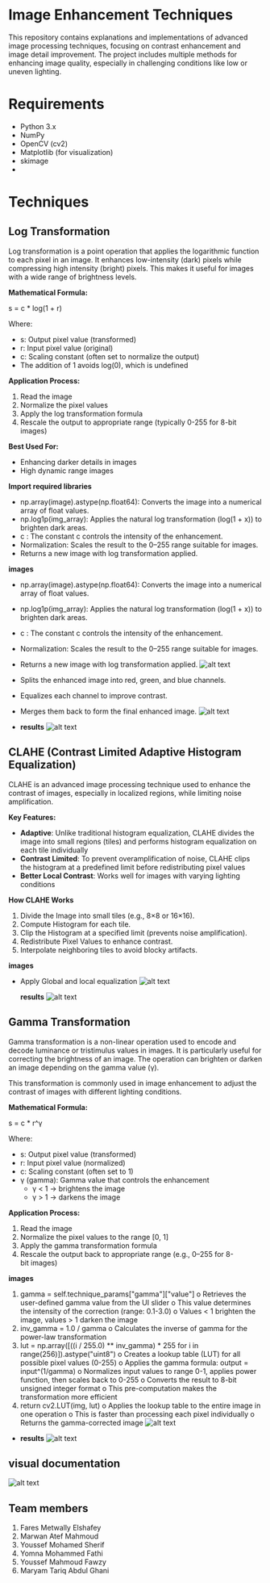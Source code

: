 # Image Enhancement Techniques

This repository contains explanations and implementations of advanced image processing techniques, focusing on contrast enhancement and image detail improvement. The project includes multiple methods for enhancing image quality, especially in challenging conditions like low or uneven lighting.

# Requirements

- Python 3.x
- NumPy
- OpenCV (cv2)
- Matplotlib (for visualization)
- skimage
- 
# Techniques
 
## Log Transformation

Log transformation is a point operation that applies the logarithmic function to each pixel in an image. It enhances low-intensity (dark) pixels while compressing high intensity (bright) pixels.
This makes it useful for images with a wide range of brightness levels.

**Mathematical Formula:**

s = c \* log(1 + r)

Where:

- s: Output pixel value (transformed)
- r: Input pixel value (original)
- c: Scaling constant (often set to normalize the output)
- The addition of 1 avoids log(0), which is undefined

**Application Process:**

1. Read the image
2. Normalize the pixel values
3. Apply the log transformation formula
4. Rescale the output to appropriate range (typically 0-255 for 8-bit images)

**Best Used For:**

- Enhancing darker details in images
- High dynamic range images

**Import required libraries**

- np.array(image).astype(np.float64): Converts the image into a numerical array of float values.
- np.log1p(img_array): Applies the natural log transformation (log(1 + x)) to brighten dark areas.
- c : The constant c controls the intensity of the enhancement.
- Normalization: Scales the result to the 0–255 range suitable for images.
- Returns a new image with log transformation applied.

**images**

- np.array(image).astype(np.float64): Converts the image into a numerical array of float values.
- np.log1p(img_array): Applies the natural log transformation (log(1 + x)) to brighten dark areas.
- c : The constant c controls the intensity of the enhancement.
- Normalization: Scales the result to the 0–255 range suitable for images.
- Returns a new image with log transformation applied.
  ![alt text](/log1.jpg)

- Splits the enhanced image into red, green, and blue channels.
- Equalizes each channel to improve contrast.
- Merges them back to form the final enhanced image.
  ![alt text](/log2.jpg)
- **results**
  ![alt text](/fullMark.jpg)

## CLAHE (Contrast Limited Adaptive Histogram Equalization)

CLAHE is an advanced image processing technique used to enhance the contrast of images, especially in localized regions, while limiting noise amplification.

**Key Features:**

- **Adaptive**: Unlike traditional histogram equalization, CLAHE divides the image into small regions (tiles) and performs histogram equalization on each tile individually
- **Contrast Limited**: To prevent overamplification of noise, CLAHE clips the histogram at a predefined limit before redistributing pixel values
- **Better Local Contrast**: Works well for images with varying lighting conditions

**How CLAHE Works**

1. Divide the Image into small tiles (e.g., 8×8 or 16×16).
2. Compute Histogram for each tile.
3. Clip the Histogram at a specified limit (prevents noise amplification).
4. Redistribute Pixel Values to enhance contrast.
5. Interpolate neighboring tiles to avoid blocky artifacts.

**images**

- Apply Global and local equalization
  ![alt text](/clahe1.jpg)

  **results**
  ![alt text](/claheRes.jpg)

## Gamma Transformation

Gamma transformation is a non-linear operation used to encode and decode luminance or tristimulus values in images. It is particularly useful for correcting the brightness of an image. The operation can brighten or darken an image depending on the gamma value (γ).

This transformation is commonly used in image enhancement to adjust the contrast of images with different lighting conditions.

**Mathematical Formula:**

s = c \* r^γ

Where:

- s: Output pixel value (transformed)
- r: Input pixel value (normalized)
- c: Scaling constant (often set to 1)
- γ (gamma): Gamma value that controls the enhancement
  - γ < 1 → brightens the image
  - γ > 1 → darkens the image

**Application Process:**

1. Read the image
2. Normalize the pixel values to the range [0, 1]
3. Apply the gamma transformation formula
4. Rescale the output back to appropriate range (e.g., 0–255 for 8-bit images)

**images**

1.  gamma = self.technique_params["gamma"]["value"]
    o Retrieves the user-defined gamma value from the UI slider
    o This value determines the intensity of the correction (range: 0.1-3.0)
    o Values < 1 brighten the image, values > 1 darken the image
2.  inv_gamma = 1.0 / gamma
    o Calculates the inverse of gamma for the power-law transformation
3.  lut = np.array([((i / 255.0) ** inv_gamma) * 255 for i in range(256)]).astype("uint8")
    o Creates a lookup table (LUT) for all possible pixel values (0-255)
    o Applies the gamma formula: output = input^(1/gamma)
    o Normalizes input values to range 0-1, applies power function, then scales back to 0-255
    o Converts the result to 8-bit unsigned integer format
    o This pre-computation makes the transformation more efficient
4.  return cv2.LUT(img, lut)
    o Applies the lookup table to the entire image in one operation
    o This is faster than processing each pixel individually
    o Returns the gamma-corrected image
  ![alt text](/gamm1.jpg)

- **results**
  ![alt text](/gammaRes.jpg)

## visual documentation
  ![alt text](/visual.jpg)


## Team members

1. Fares Metwally Elshafey
2. Marwan Atef Mahmoud
3. Youssef Mohamed Sherif
4. Yomna Mohammed Fathi
5. Youssef Mahmoud Fawzy
6. Maryam Tariq Abdul Ghani
